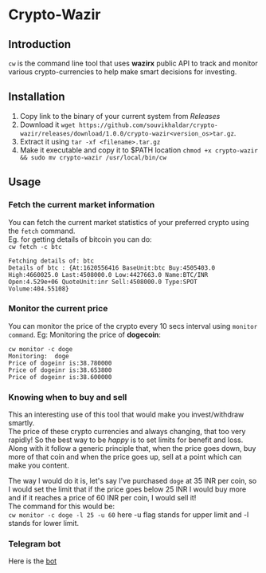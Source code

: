 # Crypto-Wazir
## Introduction
`cw` is the command line tool that uses **wazirx** public API to track and monitor various crypto-currencies to help make smart decisions for investing. 

## Installation
1. Copy link to the binary of your current system from *Releases*
2. Download it `wget https://github.com/souvikhaldar/crypto-wazir/releases/download/1.0.0/crypto-wazir<version_os>tar.gz`.
3. Extract it using `tar -xf <filename>.tar.gz`
4. Make it executable and copy it to $PATH location `chmod +x crypto-wazir && sudo mv crypto-wazir /usr/local/bin/cw`

## Usage
### Fetch the current market information
You can fetch the current market statistics of your preferred crypto using the `fetch` command.  
Eg. for getting details of bitcoin you can do:  
`cw fetch -c btc`

```
Fetching details of: btc
Details of btc : {At:1620556416 BaseUnit:btc Buy:4505403.0 High:4660025.0 Last:4508000.0 Low:4427663.0 Name:BTC/INR Open:4.529e+06 QuoteUnit:inr Sell:4508000.0 Type:SPOT Volume:404.55108}
```

### Monitor the current price
You can monitor the price of the crypto every 10 secs interval using `monitor command`.
Eg:
Monitoring the price of **dogecoin**:
```
cw monitor -c doge
Monitoring:  doge
Price of dogeinr is:38.780000
Price of dogeinr is:38.653800
Price of dogeinr is:38.600000
```

### Knowing when to buy and sell
This an interesting use of this tool that would make you invest/withdraw smartly.  
The price of these crypto currencies and always changing, that too very rapidly! So the best way to be *happy* is to set limits for benefit and loss. Along with it follow a generic principle that, when the price goes down, buy more of that coin and when the price goes up, sell at a point which can make you content.  

The way I would do it is, let's say I've purchased `doge` at 35 INR per coin, so I would set the limit that if the price goes below 25 INR I would buy more and if it reaches a price of 60 INR per coin, I would sell it!  
The command for this would be:  
`cw monitor -c doge -l 25 -u 60` here -u flag stands for upper limit and -l stands for lower limit.  


### Telegram bot
Here is the [bot](t.me/go_wazirx_bot)
